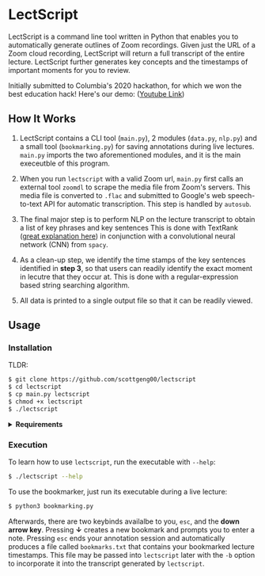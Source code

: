 # LectScript 

LectScript is a command line tool written in Python that enables you to automatically generate 
outlines of Zoom recordings. Given just the URL of a Zoom cloud recording, LectScript will return a full transcript of the entire lecture. 
LectScript further generates key concepts and the timestamps of important moments for you to review.

Initially submitted to Columbia's 2020 hackathon, for which we won the best education hack! Here's our demo: ([Youtube Link](https://www.youtube.com/watch?v=gLpKgqMYrq0))

## How It Works

1. LectScript contains a CLI tool (`main.py`), 2 modules (`data.py`, `nlp.py`)
   and a small tool (`bookmarking.py`) for saving annotations during live lectures.
   `main.py` imports the two aforementioned modules, and it is the main execeutble of this program. 
   
2. When you run `lectscript` with a valid Zoom url, `main.py` first calls an external tool `zoomdl` to 
   scrape the media file from Zoom's servers. This media file is converted to `.flac` and submitted to 
   Google's web speech-to-text API for automatic transcription. This step is handled by `autosub`.

3. The final major step is to perform NLP on the lecture transcript to obtain a list of key phrases and key sentences This is done with TextRank ([great explanation here](https://towardsdatascience.com/textrank-for-keyword-extraction-by-python-c0bae21bcec0#:~:text=TextRank%20is%20an%20algorithm%20based,Extraction%20with%20TextRank%2C%20NER%2C%20etc)) in conjunction with a convolutional neural network (CNN) from `spacy`.
   
4. As a clean-up step, we identify the time stamps of the key sentences identified in **step 3**, so that users can readily identify the exact moment in lecutre that they occur at. This is done with a regular-expression based string searching algorithm.
  
5. All data is printed to a single output file so that it can be readily viewed. 


## Usage

### Installation

TLDR: 
```sh
$ git clone https://github.com/scottgeng00/lectscript
$ cd lectscript
$ cp main.py lectscript
$ chmod +x lectscript
$ ./lectscript
```

<details><summary><b>Requirements</b></summary>

Installation requires `python3`, `pip3`, and 7 further packages, of which 5 may be downloaded by simply running the command:

`$ pip3 install -r requirements.txt`

You may also need to run the command `pip install git+https://github.com/agermanidis/autosub.git` to update the `autosub` package you get from pip.

For the remaining two (2) requirements, you will need to install [zoomdl](https://github.com/Battleman/zoomdl) and [ffmpeg](https://www.ffmpeg.org/download.html).

</details>


### Execution

To learn how to use `lectscript`, run the executable with `--help`:

```sh
$ ./lectscript --help
```

To use the bookmarker, just run its executable during a live lecture:

```sh
$ python3 bookmarking.py
```

Afterwards, there are two keybinds availalbe to you, `esc`, and the **down arrow key**. Pressing **&#8595;** creates a new bookmark and prompts you to enter a note. Pressing `esc` ends your annotation session and automatically produces a file called `bookmarks.txt` that contains your bookmarked lecture timestamps. This file may be passed into `lectscript` later with the `-b` option to incorporate it into the transcript generated by `lectscript`.
